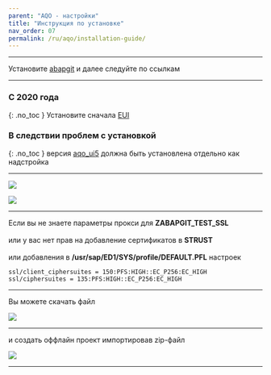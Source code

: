 ```yaml
---
parent: "AQO - настройки"
title: "Инструкция по установке"
nav_order: 07
permalink: /ru/aqo/installation-guide/
---
```


***
Установите [abapgit](http://docs.abapgit.org/guide-install.html)
и далее следуйте по ссылкам

---

### С 2020 года
{: .no_toc }
Установите сначала [EUI](https://github.com/bizhuka/eui)

### В следствии проблем с установкой
{: .no_toc }
версия [aqo_ui5](https://github.com/bizhuka/aqo_ui5) должна быть установлена отдельно как надстройка

---

![](https://raw.githubusercontent.com/wiki/bizhuka/aqo/src/guide_explore.png)

![](https://raw.githubusercontent.com/wiki/bizhuka/aqo/src/guide_clone.png)
***
Если вы не знаете параметры прокси для **ZABAPGIT_TEST_SSL**\
\
или у вас нет прав на добавление сертификатов в **STRUST**\
\
или добавления в **/usr/sap/ED1/SYS/profile/DEFAULT.PFL** настроек
```
ssl/client_ciphersuites = 150:PFS:HIGH::EC_P256:EC_HIGH
ssl/ciphersuites = 135:PFS:HIGH::EC_P256:EC_HIGH
```
***
Вы можете скачать файл

![](https://raw.githubusercontent.com/wiki/bizhuka/aqo/src/guide_zip.png)
***
и создать оффлайн проект импортировав zip-файл

![](https://raw.githubusercontent.com/wiki/bizhuka/aqo/src/guide_offline.png)
***